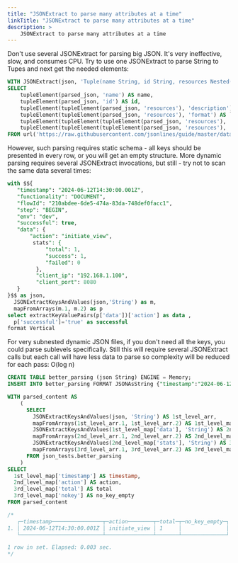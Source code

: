 ```yaml
---
title: "JSONExtract to parse many attributes at a time"
linkTitle: "JSONExtract to parse many attributes at a time"
description: >
    JSONExtract to parse many attributes at a time
---
```


Don't use several JSONExtract for parsing big JSON. It's very ineffective, slow, and consumes CPU. Try to use one JSONExtract to parse String to Tupes and next get the needed elements:

```sql
WITH JSONExtract(json, 'Tuple(name String, id String, resources Nested(description String, format String, tracking_summary Tuple(total UInt32, recent UInt32)), extras Nested(key String, value String))') AS parsed_json
SELECT
    tupleElement(parsed_json, 'name') AS name,
    tupleElement(parsed_json, 'id') AS id,
    tupleElement(tupleElement(parsed_json, 'resources'), 'description') AS `resources.description`,
    tupleElement(tupleElement(parsed_json, 'resources'), 'format') AS `resources.format`,
    tupleElement(tupleElement(tupleElement(parsed_json, 'resources'), 'tracking_summary'), 'total') AS `resources.tracking_summary.total`,
    tupleElement(tupleElement(tupleElement(parsed_json, 'resources'), 'tracking_summary'), 'recent') AS `resources.tracking_summary.recent`
FROM url('https://raw.githubusercontent.com/jsonlines/guide/master/datagov100.json', 'JSONAsString', 'json String')
```

However, such parsing requires static schema - all keys should be presented in every row, or you will get an empty structure.  More dynamic parsing requires several JSONExtract invocations, but still - try not to scan the same data several times:
```sql
with $${
   "timestamp": "2024-06-12T14:30:00.001Z",
   "functionality": "DOCUMENT",
   "flowId": "210abdee-6de5-474a-83da-748def0facc1",
   "step": "BEGIN",
   "env": "dev",
   "successful": true,
   "data": {
       "action": "initiate_view",
        stats": {
            "total": 1,
            "success": 1,
            "failed": 0
         },
         "client_ip": "192.168.1.100",
         "client_port": 8080
   }
}$$ as json, 
  JSONExtractKeysAndValues(json,'String') as m,
  mapFromArrays(m.1, m.2) as p
select extractKeyValuePairs(p['data'])['action'] as data ,
  p['successful']='true' as successful
format Vertical
```

For very subnested dynamic JSON files, if you don't need all the keys, you could parse sublevels specifically. Still this will require several JSONExtract calls but each call will have less data to parse so complexity will be reduced for each pass: O(log n)

```sql
CREATE TABLE better_parsing (json String) ENGINE = Memory;
INSERT INTO better_parsing FORMAT JSONAsString {"timestamp":"2024-06-12T14:30:00.001Z","functionality":"DOCUMENT","flowId":"210abdee-6de5-474a-83da-748def0facc1","step":"BEGIN","env":"dev","successful":true,"data":{"action":"initiate_view","stats":{"total":1,"success":1,"failed":0},"client_ip":"192.168.1.100","client_port":"8080"}}

WITH parsed_content AS
    (
      SELECT 
        JSONExtractKeysAndValues(json, 'String') AS 1st_level_arr,
        mapFromArrays(1st_level_arr.1, 1st_level_arr.2) AS 1st_level_map,
        JSONExtractKeysAndValues(1st_level_map['data'], 'String') AS 2nd_level_arr,
        mapFromArrays(2nd_level_arr.1, 2nd_level_arr.2) AS 2nd_level_map,
        JSONExtractKeysAndValues(2nd_level_map['stats'], 'String') AS 3rd_level_arr,
        mapFromArrays(3rd_level_arr.1, 3rd_level_arr.2) AS 3rd_level_map
      FROM json_tests.better_parsing
    ) 
SELECT 
  1st_level_map['timestamp'] AS timestamp,
  2nd_level_map['action'] AS action,
  3rd_level_map['total'] AS total
  3rd_level_map['nokey'] AS no_key_empty
FROM parsed_content

/*
   ┌─timestamp────────────────┬─action────────┬─total─┬─no_key_empty─┐
1. │ 2024-06-12T14:30:00.001Z │ initiate_view │ 1     │              │
   └──────────────────────────┴───────────────┴───────┴──────────────┘

1 row in set. Elapsed: 0.003 sec.
*/
```
